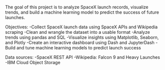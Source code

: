 The goal of this project is to analyze SpaceX launch records, visualize trends, and build a machine learning model to predict the success of future launches.

Objectives:
-Collect SpaceX launch data using SpaceX APIs and Wikipedia scraping
-Clean and wrangle the dataset into a usable format
-Analyze trends using pandas and SQL
-Visualize insights using Matplotlib, Seaborn, and Plotly
-Create an interactive dashboard using Dash and JupyterDash
-Build and tune machine learning models to predict launch success

Data sources:
-SpaceX REST API
-Wikipedia: Falcon 9 and Heavy Launches
-IBM Cloud Object Storage
